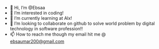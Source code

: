 - 👋 Hi, I’m @Ebsaa
- 👀 I’m interested in coding!
- 🌱 I’m currently learning at Alx!
- 💞️ I’m looking to collaborate on github to solve world problem by digital technology in software profession!!
- 📫 How to reach me though my email hit me @ ebsaumar200@gmail.com

<!---
Ebsaa/Ebsaa is a ✨ special ✨ repository because its `README.md` (this file) appears on your GitHub profile.
You can click the Preview link to take a look at your changes.
--->
